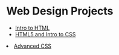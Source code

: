 # Web Design Projects 

<ul>
<li><a href="intro_html/index.html" target="_blank">Intro to HTML</a></li>
<li><a href="html5_css/index.html" target="_blank">HTML5 and Intro to CSS</a></li>
</ul>
<li><a href="adv_css/index.html" target="_blank">Advanced CSS</a></li>
